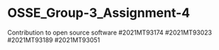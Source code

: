 # OSSE_Group-3_Assignment-4
Contribution to open source software 
#2021MT93174
#2021MT93023
#2021MT93189
#2021MT93051
